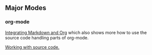 ## Major Modes

### org-mode 

[Integrating Markdown and Org](http://stackoverflow.com/questions/10383986/emacs-mode-for-stack-overflows-markdown/10386560#10386560) which also shows more how to use the source code handling parts of org-mode.

[Working with source code.](http://orgmode.org/guide/Working-With-Source-Code.html#Working-With-Source-Code)


